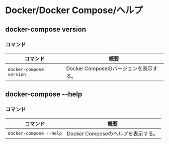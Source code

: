 # Docker/Docker Compose/ヘルプ

## docker-compose version

### コマンド

| コマンド                 | 概要                                   |
| ------------------------ | -------------------------------------- |
| `docker-compose version` | Docker Composeのバージョンを表示する。 |

## docker-compose --help

### コマンド

| コマンド                | 概要                               |
| ----------------------- | ---------------------------------- |
| `docker-compose --help` | Docker Composeのヘルプを表示する。 |
